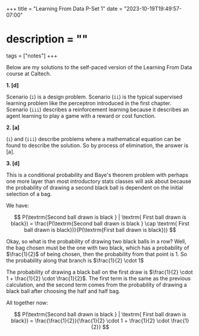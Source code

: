 +++
title = "Learning From Data P-Set 1"
date = "2023-10-19T19:49:57-07:00"
# description = ""

tags = ["notes"]
+++


Below are my solutions to the self-paced version of the Learning From Data course at Caltech.


**1. [d]**

Scenario $(\texttt{i})$ is a design problem. Scenario $(\texttt{ii})$ is the typical supervised learning problem like the perceptron introduced in the first chapter. Scenario $(\texttt{iii})$ describes a reinforcement learning because it describes an agent learning to play a game with a reward or cost function.


**2. [a]**

$(\texttt{i})$ and $(\texttt{iii})$ describe problems where a mathematical equation can be found to describe the solution. So by process of elimination, the answer is [a].


**3. [d]**

This is a conditional probability and Baye's theorem problem with perhaps one more layer than most introductory stats classes will ask about because the probability of drawing a second black ball is dependent on the initial selection of a bag.

We have:

$$
P(\textrm{Second ball drawn is black } | \textrm{ First ball drawn is black}) = \frac{P(\textrm{Second ball drawn is black } \cap \textrm{ First ball drawn is black})}{P(\textrm{First ball drawn is black})}
$$


Okay, so what is the probability of drawing two black balls in a row? Well, the bag chosen must be the one with two black, which has a probability of $\frac{1}{2}$ of being chosen, then the probability from that point is 1. So the probability along that branch is $\frac{1}{2} \cdot 1$

The probability of drawing a black ball on the first draw is $\frac{1}{2} \cdot 1 + \frac{1}{2} \cdot \frac{1}{2}$. The first term is the same as the previous calculation, and the second term comes from the probability of drawing a black ball after choosing the half and half bag.

All together now:

$$
P(\textrm{Second ball drawn is black } | \textrm{ First ball drawn is black}) = \frac{\frac{1}{2}}{\frac{1}{2} \cdot 1 + \frac{1}{2} \cdot \frac{1}{2}}
$$
